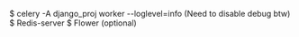 $ celery -A django_proj  worker --loglevel=info
(Need to disable debug btw)
$ Redis-server
$ Flower (optional)
